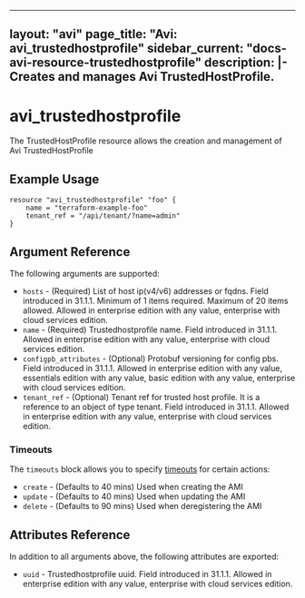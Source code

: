 <!--
    Copyright 2021 VMware, Inc.
    SPDX-License-Identifier: Mozilla Public License 2.0
-->
---
layout: "avi"
page_title: "Avi: avi_trustedhostprofile"
sidebar_current: "docs-avi-resource-trustedhostprofile"
description: |-
  Creates and manages Avi TrustedHostProfile.
---

# avi_trustedhostprofile

The TrustedHostProfile resource allows the creation and management of Avi TrustedHostProfile

## Example Usage

```hcl
resource "avi_trustedhostprofile" "foo" {
    name = "terraform-example-foo"
    tenant_ref = "/api/tenant/?name=admin"
}
```

## Argument Reference

The following arguments are supported:

* `hosts` - (Required) List of host ip(v4/v6) addresses or fqdns. Field introduced in 31.1.1. Minimum of 1 items required. Maximum of 20 items allowed. Allowed in enterprise edition with any value, enterprise with cloud services edition.
* `name` - (Required) Trustedhostprofile name. Field introduced in 31.1.1. Allowed in enterprise edition with any value, enterprise with cloud services edition.
* `configpb_attributes` - (Optional) Protobuf versioning for config pbs. Field introduced in 31.1.1. Allowed in enterprise edition with any value, essentials edition with any value, basic edition with any value, enterprise with cloud services edition.
* `tenant_ref` - (Optional) Tenant ref for trusted host profile. It is a reference to an object of type tenant. Field introduced in 31.1.1. Allowed in enterprise edition with any value, enterprise with cloud services edition.


### Timeouts

The `timeouts` block allows you to specify [timeouts](https://www.terraform.io/docs/configuration/resources.html#timeouts) for certain actions:

* `create` - (Defaults to 40 mins) Used when creating the AMI
* `update` - (Defaults to 40 mins) Used when updating the AMI
* `delete` - (Defaults to 90 mins) Used when deregistering the AMI

## Attributes Reference

In addition to all arguments above, the following attributes are exported:

* `uuid` -  Trustedhostprofile uuid. Field introduced in 31.1.1. Allowed in enterprise edition with any value, enterprise with cloud services edition.

